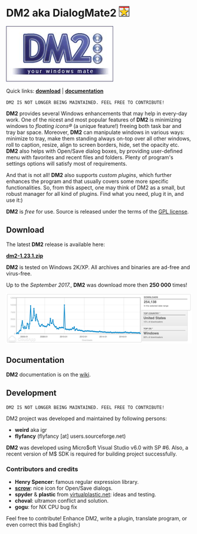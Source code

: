 # DM2 aka DialogMate2 ![](gfx/dm2ico.png)

![](gfx/dm2.png)

Quick links: [**download**](https://github.com/igr/dm2/releases/latest) | [**documentation**](https://github.com/igr/dm2/wiki)

    DM2 IS NOT LONGER BEING MAINTAINED. FEEL FREE TO CONTRIBUTE!

**DM2** provides several Windows enhancements that may help in every-day work. One of the nicest and most popular features of **DM2** is minimizing windows to _floating icons®_ (a unique feature!) freeing both task bar and tray bar space. Moreover, **DM2** can manipulate windows in various ways: minimize to tray, make them standing always on-top over all other windows, roll to caption, resize, align to screen borders, hide, set the opacity etc. **DM2** also helps with Open/Save dialog boxes, by providing user-defined menu with favorites and recent files and folders. Plenty of program's settings options will satisfy most of requirements.

And that is not all! **DM2** also supports _custom plugins_, which further enhances the program and that usually covers some more specific functionalities. So, from this aspect, one may think of DM2 as a small, but robust manager for all kind of plugins. Find what you need, plug it in, and use it:)

**DM2** is _free_ for use. Source is released under the terms of the [GPL license](LICENSE).

## Download

The latest **DM2** release is available here:

[**dm2-1.23.1.zip**](https://github.com/igr/dm2/releases/latest)

**DM2** is tested on Windows 2K/XP. All archives and binaries are ad-free and virus-free.

Up to the _September 2017._, **DM2** was download more then **250 000** times!

![](gfx/history.png)

## Documentation

**DM2** documentation is on the [wiki](https://github.com/igr/dm2/wiki).

## Development

    DM2 IS NOT LONGER BEING MAINTAINED. FEEL FREE TO CONTRIBUTE!

DM2 project was developed and maintained by following persons:

+ **weird** aka igr
+ **flyfancy** (flyfancy [at] users.sourceforge.net)

**DM2** was developed using Micro$oft Visual Studio v6.0 with SP #6. Also, a recent version of M$ SDK is required for building project successfully.

### Contributors and credits

+ **Henry Spencer**: famous regular expression library.
+ [**scrow**](http://scrow.virtualplastic.net/): nice icon for Open/Save dialogs.
+ **spyder** & **plastic** from [virtualplastic.net](http://virtualplastic.net): ideas and testing.
+ **choval**: ultramon conflict and solution.
+ **gogu**: for NX CPU bug fix

Feel free to contribute! Enhance DM2, write a plugin, translate program, or even correct this bad English:)